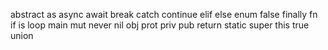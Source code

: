 abstract
as
async
await
break
catch
continue
elif
else
enum
false
finally
fn
if
is
loop
main
mut
never
nil
obj
prot
priv
pub
return
static
super
this
true
union
